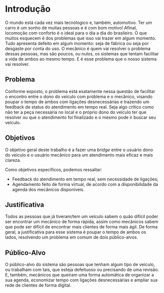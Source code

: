 # Introdução

O mundo está cada vez mais tecnólogico e, também, automotivo. Ter um carro é um sonho de muitas pessoas e é com bom motivo! Afinal, locomoção com conforto é o ideal para o dia a dia do brasileiro. O que muitos esquecem é dos problemas que isso vai trazer em algum momento. Tudo apresenta defeito em algum momento: seja de fábrica ou seja por desgaste por conta do uso. O mecânico é quem vai resolver o problema dessas pessoas, mas são poucos, ou nulos, os sistemas que tentam facilitar a vida de ambos ao mesmo tempo. E é esse problema que o nosso sistema vai resolver.

## Problema

Conforme exposto, o problema está exatamente nessa questão de facilitar o encontro entre o dono do veículo com problema e o mecânico, visando poupar o tempo de ambos com ligações desnecessárias e trazendo um feedback de status do atendimento em tempo real. Seja algo crítico como não ter a peça necessária no local e o próprio dono do veículo ter que resolver ou que o atendimento foi finalizado e o mesmo pode ir buscar seu veículo.

## Objetivos

O objetivo geral deste trabalho é a fazer uma _bridge_ entre o usuário dono do veículo e o usuário mecânico para um atendimento mais eficaz e mais clareza.

Como objetivos específicos, podemos ressaltar:
* Feedback do atendimento em tempo real, sem necessidade de ligações;
* Agendamento feito de forma virtual, de acordo com a disponibilidade da agenda dos mecânicos disponíveis.

## Justificativa

Todos as pessoas que já tiveram/tem um veículo sabem o quão difícil poder ser encontrar um mecânico de forma rápida, assim como mecânicos sabem que pode ser difícil de encontrar mais clientes de forma mais ágil. De forma geral, a justificativa para esse sistema é poupar o tempo de ambos os lados, resolvendo um problema em comum de dois público-alvos.

## Público-Alvo

O público-alvo do sistema são pessoas que tenham algum tipo de veículo, ou trabalham com tais, que esteja defeituoso ou precisando de uma revisão. E, também, mecânicos que queiram uma forma automática de organizar a sua agenda, economizar tempo com ligações desnecessárias e ampliar sua rede de clientes de forma digital.
